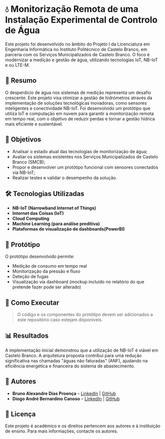 # 💧 Monitorização Remota de uma Instalação Experimental de Controlo de Água

Este projeto foi desenvolvido no âmbito do Projeto I da Licenciatura em Engenharia Informática no Instituto Politécnico de Castelo Branco, em parceria com os Serviços Municipalizados de Castelo Branco. O foco é modernizar a medição e gestão de água, utilizando tecnologias IoT, NB-IoT e ou LTE-M.

## 🧠 Resumo

O desperdício de água nos sistemas de medição representa um desafio crescente. Este projeto visa otimizar a gestão de hidrómetros através da implementação de soluções tecnológicas inovadoras, como sensores inteligentes e conectividade NB-IoT. Foi desenvolvido um protótipo que utiliza IoT e computação em nuvem para garantir a monitorização remota em tempo real, com o objetivo de reduzir perdas e tornar a gestão hídrica mais eficiente e sustentável.

## 🎯 Objetivos

- Analisar o estado atual das tecnologias de monitorização de água;
- Avaliar os sistemas existentes nos Serviços Municipalizados de Castelo Branco (SMCB);
- Propor e desenvolver um protótipo funcional com sensores conectados via NB-IoT;
- Realizar testes e validar o desempenho da solução.

## 🛠 Tecnologias Utilizadas

- **NB-IoT (Narrowband Internet of Things)**
- **Internet das Coisas (IoT)**
- **Cloud Computing**
- **Machine Learning (para análise preditiva)**
- **Plataformas de visualização de dashboards(PowerBI)**

## 🧪 Protótipo

O protótipo desenvolvido permite:

- Medição de consumo em tempo real
- Monitorização da pressão e fluxo
- Deteção de fugas
- Visualização via dashboard (mockup incluído no relatório do que pretende fazer pode ser alterado)

## 🚀 Como Executar

> O código e os componentes do protótipo devem ser adicionados a este repositório caso estejam disponíveis.

## 📊 Resultados

A implementação inicial demonstrou que a utilização de NB-IoT é viável em Castelo Branco. A arquitetura proposta contribui para uma redução significativa nas chamadas "águas não faturadas" (ANF), ajudando na eficiência energética e financeira do sistema de abastecimento.

## 👤 Autores

- **Bruno Alexandre Dias Proença** – [LinkedIn](#) | [GitHub](#)
- **Diogo André Bernardino Canoso** – [LinkedIn](#) | [GitHub](#)

## 📜 Licença

Este projeto é académico e os direitos pertencem aos autores e à instituição de ensino. Para mais informações, contacte os autores.
